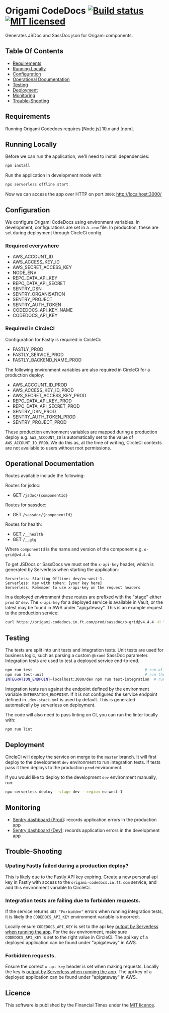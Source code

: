 
Origami CodeDocs [![Build status](https://circleci.com/gh/Financial-Times/origami-codedocs.svg?style=svg)](https://circleci.com/gh/Financial-Times/origami-codedocs) [![MIT licensed](https://img.shields.io/badge/license-MIT-blue.svg)](#licence)
===============

Generates JSDoc and SassDoc json for Origami components.

## Table Of Contents

  * [Requirements](#requirements)
  * [Running Locally](#running-locally)
  * [Configuration](#configuration)
  * [Operational Documentation](#operational-documentation)
  * [Testing](#testing)
  * [Deployment](#deployment)
  * [Monitoring](#monitoring)
  * [Trouble-Shooting](#trouble-shooting)

## Requirements

Running Origami Codedocs requires [Node.js] 10.x and [npm].

## Running Locally

Before we can run the application, we'll need to install dependencies:

```sh
npm install
```

Run the application in development mode with:

```sh
npx serverless offline start
```

Now we can access the app over HTTP on port `3000`: [http://localhost:3000/](http://localhost:3000/)


## Configuration

We configure Origami CodeDocs using environment variables. In development, configurations are set in a `.env` file. In production, these are set during deployment through CircleCi config.

### Required everywhere

- AWS_ACCOUNT_ID
- AWS_ACCESS_KEY_ID
- AWS_SECRET_ACCESS_KEY
- NODE_ENV
- REPO_DATA_API_KEY
- REPO_DATA_API_SECRET
- SENTRY_DSN
- SENTRY_ORGANISATION
- SENTRY_PROJECT
- SENTRY_AUTH_TOKEN
- CODEDOCS_API_KEY_NAME
- CODEDOCS_API_KEY

### Required in CircleCI

Configuration for Fastly is required in CircleCi:

- FASTLY_PROD
- FASTLY_SERVICE_PROD
- FASTLY_BACKEND_NAME_PROD

The following environment variables are also required in CircleCi for a production deploy:

- AWS_ACCOUNT_ID_PROD
- AWS_ACCESS_KEY_ID_PROD
- AWS_SECRET_ACCESS_KEY_PROD
- REPO_DATA_API_KEY_PROD
- REPO_DATA_API_SECRET_PROD
- SENTRY_DSN_PROD
- SENTRY_AUTH_TOKEN_PROD
- SENTRY_PROJECT_PROD

These production environment variables are mapped during a production deploy e.g. `AWS_ACCOUNT_ID` is automatically set to the value of `AWS_ACCOUNT_ID_PROD`. We do this as, at the time of writing, CircleCi contexts are not available to users without root permissions.

## Operational Documentation

Routes available include the following:

Routes for jsdoc:
- GET `/jsdoc/{componentId}`

Routes for sassdoc:
- GET `/sassdoc/{componentId}`

Routes for health:
- GET `/__health`
- GET `/__gtg`

Where `componentId` is the name and version of the component e.g. `o-grid@v4.4.4`.

To get JSDocs or SassDocs we must set the `x-api-key` header, which is generated by Serverless when starting the application:

```
Serverless: Starting Offline: dev/eu-west-1.
Serverless: Key with token: [your key here]
Serverless: Remember to use x-api-key on the request headers
```

In a deployed environment these routes are prefixed with the "stage" either `prod` or `dev`. The  `x-api-key` for a deployed service is available in Vault, or the latest may be found in AWS under "apigateway". This is an example request to the production service:
```sh
curl https://origami-codedocs.in.ft.com/prod/sassdoc/o-grid@v4.4.4 -H "x-api-key:[key here]"
```

## Testing

The tests are split into unit tests and integration tests. Unit tests are used for business logic, such as parsing a custom `@brand` SassDoc parameter. Integration tests are used to test a deployed service end-to-end.

```sh
npm run test                                                  # run all the tests
npm run test-unit                                             # run the unit tests
INTEGRATION_ENDPOINT=localhost:3000/dev npm run test-integration  # run the integration tests against localhost (the service must be running locally first)
```

Integration tests run against the endpoint defined by the environment variable `INTEGRATION_ENDPOINT`. If it is not configured the service endpoint defined in `.dev-stack.yml` is used by default. This is generated automatically by serverless on deployment.


The code will also need to pass linting on CI, you can run the linter locally with:

```sh
npm run lint
```

## Deployment

CircleCi will deploy the service on merge to the `master` branch. It will first deploy to the development `dev` environment to run integration tests. If tests pass it then deploys to the production `prod` environment.

If you would like to deploy to the development `dev` environment manually, run:

```sh
npx serverless deploy --stage dev --region eu-west-1
```

## Monitoring

* [Sentry dashboard (Prod)][sentry-prod]: records application errors in the production app
* [Sentry dashboard (Dev)][sentry-dev]: records application errors in the development app

## Trouble-Shooting

### Upating Fastly failed during a production deploy?

This is likely due to the Fastly API key expiring. Create a new personal api key in Fastly with access to the `origami-codedocs.in.ft.com` service, and add this environment variable to CircleCi.

### Integration tests are failing due to forbidden requests.

If the service returns `403 "Forbidden"` errors  when running integration tests, it is likely the `CODEDOCS_API_KEY` environment variable is incorrect.

Locally ensure `CODEDOCS_API_KEY` is set to the api key [output by Serverless when running the app](#operational-documentation). For the `dev` environment, make sure `CODEDOCS_API_KEY` is set to the right value in CircleCi. The api key of a deployed application can be found under "apigateway" in AWS.

### Forbidden requests.

Ensure the correct `x-api-key` header is set when making requests. Locally the key is [output by Serverless when running the app](#operational-documentation). The api key of a deployed application can be found under "apigateway" in AWS.

[sentry-prod]: https://sentry.io/nextftcom/origami-codedocs-prod/
[sentry-dev]: https://sentry.io/nextftcom/origami-codedocs/

## Licence

This software is published by the Financial Times under the [MIT licence](http://opensource.org/licenses/MIT).
